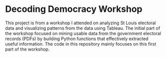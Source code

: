 # Decoding Democracy Workshop

This project is from a workshop I attended on analyzing St Louis electoral data and visualizing patterns from the data using Tableau. The initial part of the workshop focused on mining usable data from the government electoral records (PDFs) by building Python functions that effectively extracted useful information. The code in this repository mainly focuses on this first part of the workshop. 
